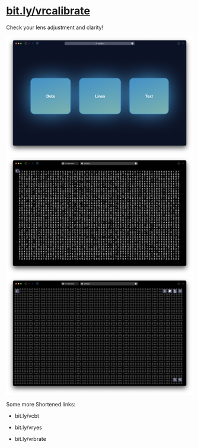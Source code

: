 # [bit.ly/vrcalibrate](https://bit.ly/vrcalibrate)

Check your lens adjustment and clarity!

<img src="https://raw.githubusercontent.com/Aayush9029/Vrcalibrate/master/readme-assets/main.png">
<img src="https://raw.githubusercontent.com/Aayush9029/Vrcalibrate/master/readme-assets/text.png">
<img src="https://raw.githubusercontent.com/Aayush9029/Vrcalibrate/master/readme-assets/dots.png">


Some more Shortened links:
- bit.ly/vcbt

- bit.ly/vryes

- bit.ly/vrbrate
